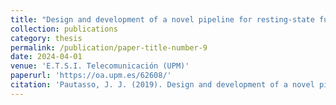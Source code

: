 ```yaml
---
title: "Design and development of a novel pipeline for resting-state functional magnetic resonance imaging processing"
collection: publications
category: thesis
permalink: /publication/paper-title-number-9
date: 2024-04-01
venue: 'E.T.S.I. Telecomunicación (UPM)'
paperurl: 'https://oa.upm.es/62608/'
citation: 'Pautasso, J. J. (2019). Design and development of a novel pipeline for resting-state functional magnetic resonance imaging processing (Master dissertation).'
---
```

